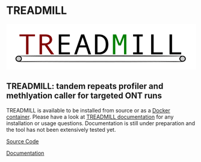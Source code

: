 # TREADMILL
![alt text](TREADMILL.png)

## TREADMILL: tandem repeats profiler and methlyation caller for targeted ONT runs

TREADMILL is available to be installed from source or as a [Docker container](https://hub.docker.com/r/davidebolo1993/treadmill).
Please have a look at [TREADMILL documentation](https://davidebolo1993.github.io/treadmilldoc/) for any installation or usage questions. Documentation is still under preparation and the tool has not been extensively tested yet.

[Source Code](https://github.com/davidebolo1993/TREADMILL/tree/master/TREADMILL)

[Documentation](https://davidebolo1993.github.io/treadmilldoc/)
